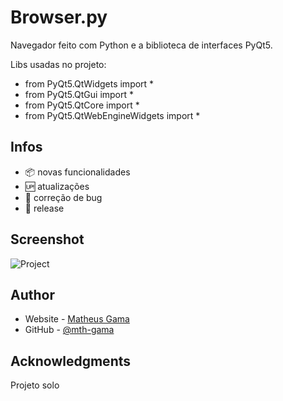# Browser.py

Navegador feito com Python e a biblioteca de interfaces PyQt5.

Libs usadas no projeto:
- from PyQt5.QtWidgets import *
- from PyQt5.QtGui import *
- from PyQt5.QtCore import *
- from PyQt5.QtWebEngineWidgets import *

## Infos

- :package: novas funcionalidades
- :up: atualizações 
- :ant: correção de bug
- :checkered_flag: release

## Screenshot 

![Project](https://user-images.githubusercontent.com/68973867/216733114-7faede43-8d16-4210-a1c6-054716d664b6.gif)

## Author

- Website - [Matheus Gama](https://mth-gama.github.io/)
- GitHub - [@mth-gama](https://github.com/mth-gama)

## Acknowledgments

Projeto solo
